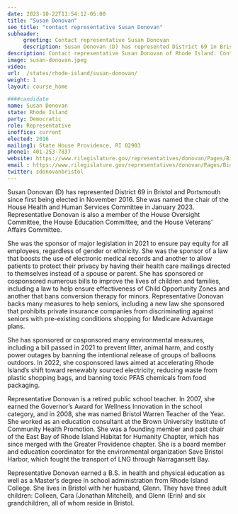 ```yaml
---
date: 2023-10-22T11:54:12-05:00
title: "Susan Donovan"
seo_title: "contact representative Susan Donovan"
subheader:
     greeting: Contact representative Susan Donovan
     description: Susan Donovan (D) has represented District 69 in Bristol and Portsmouth since first being elected in November 2016. She was named the chair of the House Health and Human Services Committee in January 2023.
description: Contact representative Susan Donovan of Rhode Island. Contact information for Susan Donovan includes email address, phone number, and mailing address.
image: susan-donovan.jpeg
video:
url:  /states/rhode-island/susan-donovan/
weight: 1
layout: course_home

####candidate
name: Susan Donovan
state: Rhode Island
party: Democratic
role: Representative
inoffice: current
elected: 2016
mailing1: State House Providence, RI 02903
phone1: 401-253-7837
website: https://www.rilegislature.gov/representatives/donovan/Pages/Biography.aspx/
email : https://www.rilegislature.gov/representatives/donovan/Pages/Biography.aspx/
twitter: sdonovanbristol
---
```


Susan Donovan (D) has represented District 69 in Bristol and Portsmouth since first being elected in November 2016. She was named the chair of the House Health and Human Services Committee in January 2023. Representative Donovan is also a member of the House Oversight Committee, the House Education Committee,​ and the House Veterans' Affairs Committee.

She was the sponsor of major legislation in 2021 to ensure pay equity for all employees, regardless of gender or ethnicity. She was the sponsor of a law that boosts the use of electronic medical records and another to allow patients to protect their privacy by having their health care mailings directed to themselves instead of a spouse or parent. She has sponsored or cosponsored numerous bills to improve the lives of children and families, including a law to help ensure effectiveness of Child Opportunity Zones and another that bans conversion therapy for minors.​ Representative Donovan backs many measures to help seniors, including a new law she sponsored that prohibits private insurance companies from discriminating against seniors with pre-existing conditions shopping for Medicare Advantage plans.

She has sponsored or cosponsored many environmental measures, including a bill passed in 2021 to prevent litter, animal harm, and costly power outages by banning the intentional release of groups of balloons outdoors. In 2022, she cosponsored laws aimed at accelerating Rhode Island’s shift toward renewably sourced electricity, reducing waste from plastic shopping bags, and banning toxic PFAS chemicals from food packaging.

Representative Donovan is a retired public school teacher. In 2007, she earned the Governor’s Award for Wellness Innovation in the school category, and in 2008, she was named Bristol Warren Teacher of the Year. She worked as an education consultant at the Brown University Institute of Community Health Promotion. She was a founding member and past chair of the East Bay of Rhode Island Habitat for Humanity Chapter, which has since merged with the Greater Providence chapter. She is a board member and education coordinator for the environmental organization Save Bristol Harbor, which fought the transport of LNG through Narragansett Bay.

Representative Donovan earned a B.S. in health and physical education as well as a Master’s degree in school administration from Rhode Island College. She lives in Bristol with her husband, Glenn. They have three adult children: Colleen, Cara (Jonathan Mitchell), and Glenn (Erin) and six grandchildren, all of whom reside in Bristol.

